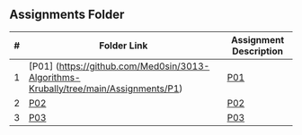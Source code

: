 ##  Assignments Folder

|   #   | Folder Link                    | Assignment Description         |
| :---: | ------------------------------ | ------------------------------ |
|   1  | [P01] (https://github.com/Med0sin/3013-Algorithms-Krubally/tree/main/Assignments/P1)           | [P01](P01/ReadME.md)           |
|   2   | [P02](https://github.com/Med0sin/3013-Algorithms-Krubally/tree/main/Assignments/P2)           | [P02](P02/banner.md)           |
|   3   | [P03](https://github.com/Med0sin/3013-Algorithms-Krubally/tree/main/Assignments/P3)           | [P03](P03/banner.cpp)          |

